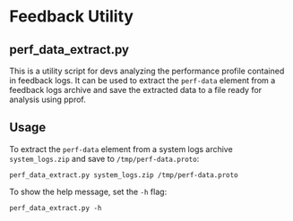 # Feedback Utility

## perf\_data\_extract.py

This is a utility script for devs analyzing the performance profile contained in
feedback logs. It can be used to extract the `perf-data` element from a feedback
logs archive and save the extracted data to a file ready for analysis
using pprof.

## Usage

To extract the `perf-data` element from a system logs archive `system_logs.zip`
and save to `/tmp/perf-data.proto`:

`perf_data_extract.py system_logs.zip /tmp/perf-data.proto`

To show the help message, set the `-h` flag:

`perf_data_extract.py -h`
